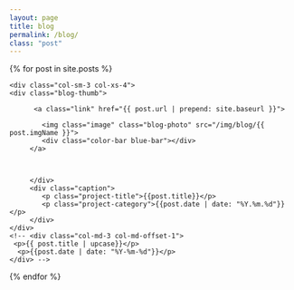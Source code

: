 ```yaml
---
layout: page
title: blog
permalink: /blog/
class: "post"
---
```


<div class="contain">

{% for post in site.posts %}

	<div class="col-sm-3 col-xs-4">
	<div class="blog-thumb">    
	  
	      <a class="link" href="{{ post.url | prepend: site.baseurl }}">

	  		<img class="image" class="blog-photo" src="/img/blog/{{ post.imgName }}">
	  		<div class="color-bar blue-bar"></div>
	  	 </a>


	 
	  	 </div>
	  	 <div class="caption">
	  	 	<p class="project-title">{{post.title}}</p>
	  	 	<p class="project-category">{{post.date | date: "%Y.%m.%d"}}</p>
	  	 </div>
	</div>
	<!-- <div class="col-md-3 col-md-offset-1">
	 <p>{{ post.title | upcase}}</p>
	  <p>{{post.date | date: "%Y-%m-%d"}}</p>
	</div> -->


{% endfor %}
</div>